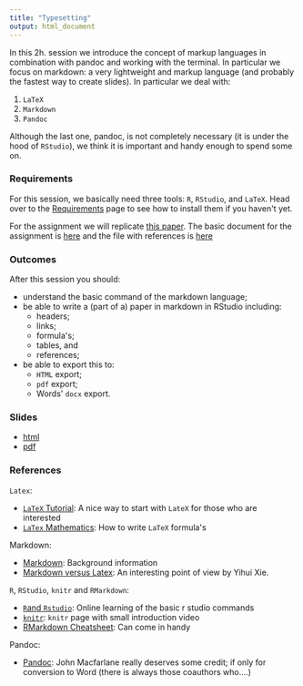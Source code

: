 ```yaml
---
title: "Typesetting"
output: html_document
---
```


In this 2h. session we introduce the concept of markup languages in combination with pandoc and working with the terminal. In particular we focus on markdown: a very lightweight and markup language (and probably the fastest way to create slides). In particular we deal with:

1. `LaTeX`
2. `Markdown`
3. `Pandoc`

Although the last one, pandoc, is not completely necessary (it is under the hood of `RStudio`), we think it is important and handy enough to spend some on. 

### Requirements

For this session, we basically need three tools: `R`, `RStudio`, and `LaTeX`. Head over to the [Requirements](../requirements.html) page to see how to install them if you haven't yet. 

For the assignment we will replicate [this paper](../Assignments/OriginalPaper.pdf). The basic document for the assignment is [here](../Assignments/Assignment3/RepPaper.txt) and the file with references is [here](../Assignments/Assignment3/bibliography.bib)

### Outcomes

After this session you should:

* understand the basic command of the markdown language;
* be able to write a (part of a) paper in markdown in RStudio including:
	* headers;
	* links;
	* formula's;
	* tables, and
	* references;
* be able to export this to:
	* `HTML` export; 
	* `pdf` export;
	* Words' `docx` export.
	 

### Slides

* [html](../slides/03-typesetting.html)
* [pdf](../slides/03-typesetting.pdf)

### References

`Latex`: 

* [`LaTeX` Tutorial](http://www.andy-roberts.net/writing/latex): A nice way to start with `LateX` for those who are interested
* [`LaTex` Mathematics](http://en.wikibooks.org/wiki/LaTeX/Mathematics): How to write `LaTeX` formula's

Markdown:

* [Markdown](http://daringfireball.net/projects/markdown/): Background information
* [Markdown versus Latex](http://yihui.name/en/2013/10/markdown-or-latex/): An interesting point of view by Yihui Xie.

`R`, `RStudio`, `knitr` and `RMarkdown`:

* [`R`and `Rstudio`](http://www.rstudio.com/resources/training/online-learning/):  Online learning of the basic r studio commands
* [`knitr`](http://yihui.name/knitr/): `knitr` page with small introduction video
* [RMarkdown Cheatsheet](http://blog.rstudio.org/2014/08/01/the-r-markdown-cheat-sheet/): Can come in handy

Pandoc: 

* [Pandoc](http://johnmacfarlane.net/pandoc/): John Macfarlane really deserves some credit; if only for conversion to Word (there is always those coauthors who....)

